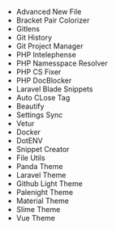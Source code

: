 - Advanced New File
- Bracket Pair Colorizer
- Gitlens
- Git History
- Git Project Manager
- PHP Intelephense
- PHP Namesspace Resolver
- PHP CS Fixer
- PHP DocBlocker
- Laravel Blade Snippets
- Auto CLose Tag
- Beautify
- Settings Sync
- Vetur
- Docker
- DotENV
- Snippet Creator
- File Utils
- Panda Theme
- Laravel Theme
- Github Light Theme
- Palenight Theme
- Material Theme
- Slime Theme
- Vue Theme
